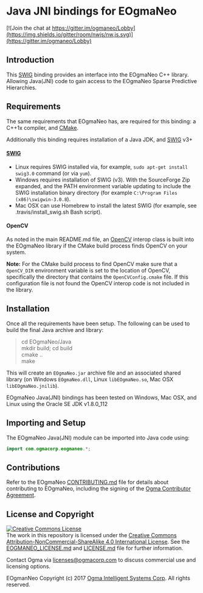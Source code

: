 <!---
  EOgmaNeo
  Copyright(c) 2016 Ogma Intelligent Systems Corp. All rights reserved.

  This copy of EOgmaNeo is licensed to you under the terms described
  in the EOGMANEO_LICENSE.md file included in this distribution.
--->

# Java JNI bindings for EOgmaNeo

[![Join the chat at https://gitter.im/ogmaneo/Lobby](https://img.shields.io/gitter/room/nwjs/nw.js.svg)](https://gitter.im/ogmaneo/Lobby)

## Introduction

This [SWIG](http://www.swig.org/) binding provides an interface into the EOgmaNeo C++ library. Allowing Java(JNI) code to gain access to the EOgmaNeo Sparse Predictive Hierarchies.

## Requirements

The same requirements that EOgmaNeo has, are required for this binding: a C++1x compiler, and [CMake](https://cmake.org/).

Additionally this binding requires installation of a Java JDK, and [SWIG](http://www.swig.org/) v3+

#### [SWIG](http://www.swig.org/)

- Linux requires SWIG installed via, for example, ```sudo apt-get install swig3.0``` command (or via ```yum```).
- Windows requires installation of SWIG (v3). With the SourceForge Zip expanded, and the PATH environment variable updating to include the SWIG installation binary directory (for example `C:\Program Files (x86)\swigwin-3.0.8`).
- Mac OSX can use Homebrew to install the latest SWIG (for example, see .travis/install_swig.sh Bash script).

#### OpenCV

As noted in the main README.md file, an [OpenCV](http://opencv.org/) interop class is built into the EOgmaNeo library if the CMake build process finds OpenCV on your system. 

**Note:** For the CMake build process to find OpenCV make sure that a `OpenCV_DIR` environment variable is set to the location of OpenCV, specifically the directory that contains the `OpenCVConfig.cmake` file. If this configuration file is not found the OpenCV interop code is not included in the library.

## Installation

Once all the requirements have been setup. The following can be used to build the final Java archive and library:

> cd EOgmaNeo/Java  
> mkdir build; cd build  
> cmake ..  
> make  

This will create an `EOgmaNeo.jar` archive file and an associated shared library (on Windows `EOgmaNeo.dll`, Linux `libEOgmaNeo.so`, Mac OSX `libEOgmaNeo.jnilib`).

EOgmaNeo Java(JNI) bindings has been tested on Windows, Mac OSX, and Linux using the Oracle SE JDK v1.8.0_112

## Importing and Setup

The EOgmaNeo Java(JNI) module can be imported into Java code using:

```java
import com.ogmacorp.eogmaneo.*;
```

## Contributions

Refer to the EOgmaNeo [CONTRIBUTING.md](https://github.com/ogmacorp/EOgmaNeo/blob/master/CONTRIBUTING.md) file for details about contributing to EOgmaNeo, including the signing of the [Ogma Contributor Agreement](https://ogma.ai/wp-content/uploads/2016/09/OgmaContributorAgreement.pdf).

## License and Copyright

<a rel="license" href="http://creativecommons.org/licenses/by-nc-sa/4.0/"><img alt="Creative Commons License" style="border-width:0" src="https://i.creativecommons.org/l/by-nc-sa/4.0/88x31.png" /></a><br />The work in this repository is licensed under the <a rel="license" href="http://creativecommons.org/licenses/by-nc-sa/4.0/">Creative Commons Attribution-NonCommercial-ShareAlike 4.0 International License</a>. See the [EOGMANEO_LICENSE.md](https://github.com/ogmacorp/EOgmaNeo/blob/master/EOGMANEO_LICENSE.md) and [LICENSE.md](https://github.com/ogmacorp/EOgmaNeo/blob/master/LICENSE.md) file for further information.

Contact Ogma via licenses@ogmacorp.com to discuss commercial use and licensing options.

EOgmanNeo Copyright (c) 2017 [Ogma Intelligent Systems Corp](https://ogmacorp.com). All rights reserved.
